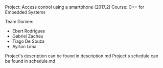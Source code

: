 Project: Access control using a smartphone (2017.2)
Course: C++ for Embedded Systems

Team Dorime: 

* Ebert Rodrigues
* Gabriel Zacheu
* Tiago De Souza
* Ayrton Lima

Project's description can be found in description.md
Project's schedule can be found in schedule.md
